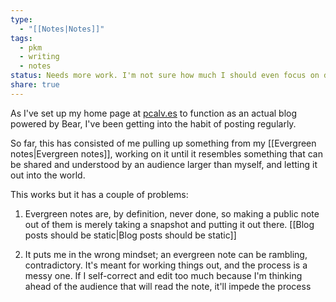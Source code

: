 ```yaml
---
type:
  - "[[Notes|Notes]]"
tags:
  - pkm
  - writing
  - notes
status: Needs more work. I'm not sure how much I should even focus on distilling notes into posts for now.
share: true
---
```


As I've set up my home page at [pcalv.es](https://pcalv.es) to function as an actual blog powered by Bear, I've been getting into the habit of posting regularly.

So far, this has consisted of me pulling up something from my [[Evergreen notes|Evergreen notes]], working on it until it resembles something that can be shared and understood by an audience larger than myself, and letting it out into the world.

This works but it has a couple of problems:

1. Evergreen notes are, by definition, never done, so making a public note out of them is merely taking a snapshot and putting it out there. [[Blog posts should be static|Blog posts should be static]]

2. It puts me in the wrong mindset; an evergreen note can be rambling, contradictory. It's meant for working things out, and the process is a messy one. If I self-correct and edit too much because I'm thinking ahead of the audience that will read the note, it'll impede the process